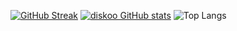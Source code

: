 [![GitHub Streak](https://streak-stats.demolab.com?user=diskoo&theme=dark&hide_border=%D0%9B%D0%9E%D0%96%D0%AC)](https://git.io/streak-stats)
[![diskoo GitHub stats](https://github-readme-stats.vercel.app/api?username=diskoo&count_private=true&hide=tsql&langs_count=7&theme=radical&layout=compact)](https://github.com/anuraghazra/github-readme-stats)
![Top Langs](https://github-readme-stats.vercel.app/api/top-langs/?username=diskoo&count_private=true&hide=tsql&langs_count=7&theme=radical&layout=compact)

